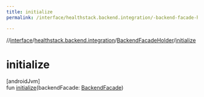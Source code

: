 ```yaml
---
title: initialize
permalink: /interface/healthstack.backend.integration/-backend-facade-holder/initialize.html

---
```

//[interface](/bi_interface.html)/[healthstack.backend.integration](../index.html)/[BackendFacadeHolder](index.html)/[initialize](initialize.html)



# initialize



[androidJvm]\
fun [initialize](initialize.html)(backendFacade: [BackendFacade](../-backend-facade/index.html))




